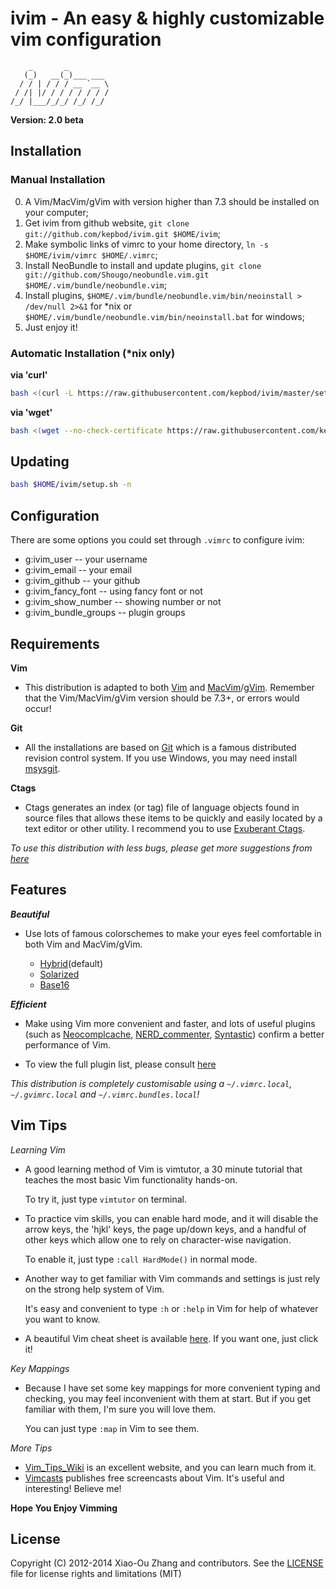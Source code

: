 # ivim - An easy & highly customizable vim configuration 


```
    _       _          
   (_)   __(_)___ ___  
  / / | / / / __ `__ \ 
 / /| |/ / / / / / / / 
/_/ |___/_/_/ /_/ /_/  
```                        

**Version: 2.0 beta**


## Installation

### Manual Installation

0. A Vim/MacVim/gVim with version higher than 7.3 should be installed on your computer;
1. Get ivim from github website, `git clone git://github.com/kepbod/ivim.git $HOME/ivim`;
2. Make symbolic links of vimrc to your home directory, `ln -s $HOME/ivim/vimrc $HOME/.vimrc`;
3. Install NeoBundle to install and update plugins, `git clone git://github.com/Shougo/neobundle.vim.git $HOME/.vim/bundle/neobundle.vim`;
4. Install plugins, `$HOME/.vim/bundle/neobundle.vim/bin/neoinstall > /dev/null 2>&1` for *nix or `$HOME/.vim/bundle/neobundle.vim/bin/neoinstall.bat` for windows;
5. Just enjoy it!

### Automatic Installation (*nix only)

**via 'curl'**

```bash
bash <(curl -L https://raw.githubusercontent.com/kepbod/ivim/master/setup.sh) -i
```

**via 'wget'**

```bash
bash <(wget --no-check-certificate https://raw.githubusercontent.com/kepbod/ivim/master/setup.sh -O -) -i
```

## Updating

```bash
bash $HOME/ivim/setup.sh -n
```

## Configuration
There are some options you could set through `.vimrc` to configure ivim:
* g:ivim_user -- your username
* g:ivim_email -- your email
* g:ivim_github -- your github
* g:ivim_fancy_font -- using fancy font or not
* g:ivim_show_number -- showing number or not
* g:ivim_bundle_groups -- plugin groups

## Requirements

**Vim**

 * This distribution is adapted to both [Vim](http://www.vim.org/download.php) and [MacVim](http://www.vim.org/download.php#mac)/[gVim](http://www.vim.org/download.php#pc). Remember that the Vim/MacVim/gVim version should be 7.3+, or errors would occur!

**Git**

 * All the installations are based on [Git](http://git-scm.com/) which is a famous distributed revision control system. If you use Windows, you may need install [msysgit](http://msysgit.github.com//).

**Ctags**

 * Ctags generates an index (or tag) file of language objects found in source files that allows these items to be quickly and easily located by a text editor or other utility. I recommend you to use [Exuberant Ctags](http://ctags.sourceforge.net/).

*To use this distribution with less bugs, please get more suggestions from [here](https://github.com/kepbod/ivim/wiki/Tips-for-ivim)*

## Features

***Beautiful***

 * Use lots of famous colorschemes to make your eyes feel comfortable in both Vim and MacVim/gVim.

    * [Hybrid](https://github.com/w0ng/vim-hybrid)(default)
    * [Solarized](https://github.com/altercation/vim-colors-solarized)
    * [Base16](https://github.com/chriskempson/base16-vim)

***Efficient***

 * Make using Vim more convenient and faster, and lots of useful plugins (such as [Neocomplcache](https://github.com/Shougo/neocomplcache), [NERD_commenter](https://github.com/scrooloose/nerdcommenter), [Syntastic](https://github.com/scrooloose/syntastic)) confirm a better performance of Vim.

 * To view the full plugin list, please consult [here](https://github.com/kepbod/ivim/blob/master/vimrc#L132)

*This distribution is completely customisable using a `~/.vimrc.local`, `~/.gvimrc.local` and `~/.vimrc.bundles.local`!*

## Vim Tips

*Learning Vim*

* A good learning method of Vim is vimtutor, a 30 minute tutorial that teaches the most basic Vim functionality hands-on.

    To try it, just type `vimtutor` on terminal.

* To practice vim skills, you can enable hard mode, and it will disable the arrow keys, the 'hjkl' keys, the page up/down keys, and a handful of other keys which allow one to rely on character-wise navigation.

    To enable it, just type `:call HardMode()` in normal mode.

* Another way to get familiar with Vim commands and settings is just rely on the strong help system of Vim.

    It's easy and convenient to type `:h` or `:help` in Vim for help of whatever you want to know.

* A beautiful Vim cheat sheet is available [here](http://michael.peopleofhonoronly.com/vim/). If you want one, just click it!

*Key Mappings*

* Because I have set some key mappings for more convenient typing and checking, you may feel inconvenient with them at start. But if you get familiar with them, I'm sure you will love them.

    You can just type `:map` in Vim to see them.

*More Tips*

* [Vim_Tips_Wiki](http://vim.wikia.com/wiki/Vim_Tips_Wiki) is an excellent website, and you can learn much from it.
* [Vimcasts](http://vimcasts.org) publishes free screencasts about Vim. It's useful and interesting! Believe me!

**Hope You Enjoy Vimming**

## License

Copyright (C) 2012-2014 Xiao-Ou Zhang and contributors. See the [LICENSE](https://github.com/kepbod/ivim/blob/master/LICENSE.txt) file for license rights and limitations (MIT)
